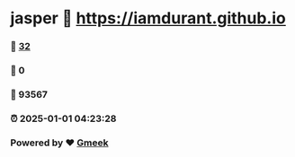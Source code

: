 # jasper :link: https://iamdurant.github.io 
### :page_facing_up: [32](https://iamdurant.github.io/tag.html) 
### :speech_balloon: 0 
### :hibiscus: 93567 
### :alarm_clock: 2025-01-01 04:23:28 
### Powered by :heart: [Gmeek](https://github.com/Meekdai/Gmeek)
